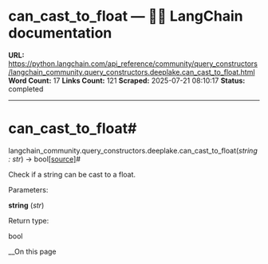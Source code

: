 # can_cast_to_float — 🦜🔗 LangChain  documentation

**URL:** https://python.langchain.com/api_reference/community/query_constructors/langchain_community.query_constructors.deeplake.can_cast_to_float.html
**Word Count:** 17
**Links Count:** 121
**Scraped:** 2025-07-21 08:10:17
**Status:** completed

---

# can\_cast\_to\_float\#

langchain\_community.query\_constructors.deeplake.can\_cast\_to\_float\(_string : str_\) → bool[\[source\]](https://python.langchain.com/api_reference/_modules/langchain_community/query_constructors/deeplake.html#can_cast_to_float)\#     

Check if a string can be cast to a float.

Parameters:     

**string** \(_str_\)

Return type:     

bool

__On this page
